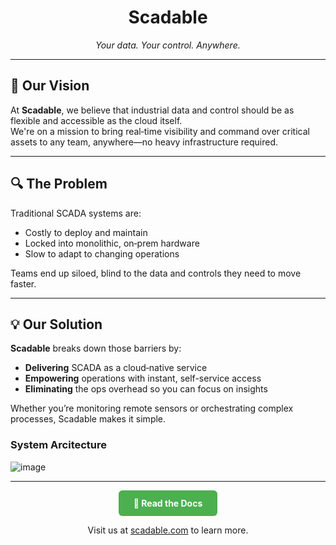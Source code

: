 <h1 align="center">Scadable</h1>
<p align="center"><em>Your data. Your control. Anywhere.</em></p>

---

## 🌟 Our Vision

At **Scadable**, we believe that industrial data and control should be as flexible and accessible as the cloud itself.  
We're on a mission to bring real‐time visibility and command over critical assets to any team, anywhere—no heavy infrastructure required.

---

## 🔍 The Problem

Traditional SCADA systems are:

- Costly to deploy and maintain  
- Locked into monolithic, on‐prem hardware  
- Slow to adapt to changing operations  

Teams end up siloed, blind to the data and controls they need to move faster.

---

## 💡 Our Solution

**Scadable** breaks down those barriers by:

- **Delivering** SCADA as a cloud‐native service  
- **Empowering** operations with instant, self-service access  
- **Eliminating** the ops overhead so you can focus on insights  

Whether you’re monitoring remote sensors or orchestrating complex processes, Scadable makes it simple.

### System Arcitecture

<img alt="image" src="https://github.com/user-attachments/assets/f242070b-1790-4c49-b072-aafa2fd01042" />




---
<p align="center">
  <a href="https://docs.scadable.com" align="center" style="display:inline-block;padding:12px 24px;background-color:#4CAF50;color:white;border-radius:6px;text-decoration:none;font-weight:bold;">
    📖 Read the Docs
  </a>
</p>

<p align="center">
  Visit us at <a href="https://scadable.com">scadable.com</a> to learn more.
</p>
